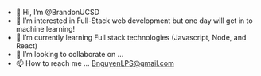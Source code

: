 - 👋 Hi, I’m @BrandonUCSD
- 👀 I’m interested in Full-Stack web development but one day will get in to machine learning!
- 🌱 I’m currently learning Full stack technologies (Javascript, Node, and React) 
- 💞️ I’m looking to collaborate on ...
- 📫 How to reach me ... BnguyenLPS@gmail.com 

<!---
BrandonUCSD/BrandonUCSD is a ✨ special ✨ repository because its `README.md` (this file) appears on your GitHub profile.
You can click the Preview link to take a look at your changes.
--->
